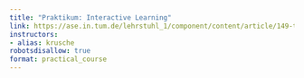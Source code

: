 ```yaml
---
title: "Praktikum: Interactive Learning"
link: https://ase.in.tum.de/lehrstuhl_1/component/content/article/149-teaching/wt2021/1140-praktikum-interactive-learning-ws20-21?Itemid=115
instructors:
- alias: krusche
robotsdisallow: true
format: practical_course
---
```

